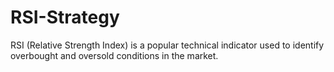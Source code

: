 # RSI-Strategy
RSI (Relative Strength Index) is a popular technical indicator used to identify overbought and oversold conditions in the market.
